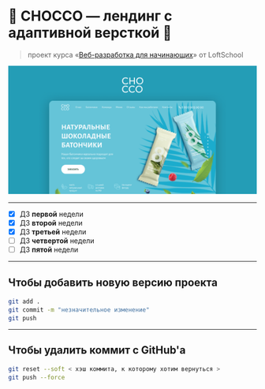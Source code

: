 # :chocolate_bar: CHOCCO — лендинг с адаптивной версткой :chocolate_bar:

> проект курса «[Веб-разработка для начинающих](https://loftschool.com/course/web-beginner/)» от LoftSchool

![](https://github.com/DiMustard/2020-11-23-web-chocco/blob/master/images/cover.png)

---

- [X] ДЗ __первой__ недели
- [X] ДЗ __второй__ недели
- [X] ДЗ __третьей__ недели
- [ ] ДЗ __четвертой__ недели
- [ ] ДЗ __пятой__ недели

---

## Чтобы добавить новую версию проекта
```bash
git add .
git commit -m "незначительное изменение"
git push
```

---

## Чтобы удалить коммит с GitHub'а
```bash
git reset --soft < хэш коммита, к которому хотим вернуться >
git push --force
```